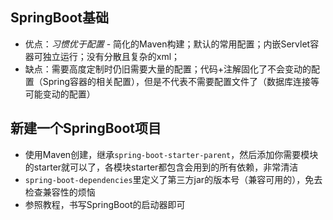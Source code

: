 ## SpringBoot基础
* 优点：*习惯优于配置* - 简化的Maven构建；默认的常用配置；内嵌Servlet容器可独立运行；没有分散且复杂的xml；
* 缺点：需要高度定制时仍旧需要大量的配置；代码+注解固化了不会变动的配置（Spring容器的相关配置），但是不代表不需要配置文件了（数据库连接等可能变动的配置）

## 新建一个SpringBoot项目
* 使用Maven创建，继承`spring-boot-starter-parent`，然后添加你需要模块的starter就可以了，各模块starter都包含会用到的所有依赖，非常清洁
* `spring-boot-dependencies`里定义了第三方jar的版本号（兼容可用的），免去检查兼容性的烦恼
* 参照教程，书写SpringBoot的启动器即可
